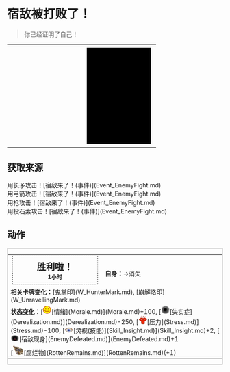 # 宿敌被打败了！  
> 你已经证明了自己！  
  
<table class="table table-bordered" data-toggle="table"  data-show-header="false"><thead style="display:none"><tr ><th  style="width:50%;text-align:left;vertical-align:top;"  data-sortable="true"  >title</th><th  style="width:50%;text-align:left;vertical-align:top;"  ></th></tr></thead><tr ><td  style="width:50%;text-align:left;vertical-align:top;"  ></td><td  style="width:50%;text-align:left;vertical-align:top;"  ><div style="float:right; margin:5px"><div class="gamecard" style="width:150px; height:225px;"><a href="Event_EnemyFightSuccess.md" style="color:black"><img decoding="async" src="../wiki/Sprite/Darkness.png" class="cardimage" style="max-width:150px;max-height:225px;"><span style="font-size: 25px;">宿敌被打败了！</span></a></div></div></td></tr></tbody></table>  
  
## 获取来源  
<div style="display:inline-block"><div class="gamedatalist" style="text-align:left;min-width:200px;min-height:0px;"><div style="display:inline-block"><div style="display:inline-block;vertical-align:middle;">用长矛攻击！</div><div style="display:inline-block;vertical-align:middle;">[宿敌来了！(事件)](Event_EnemyFight.md)</div></div></div><div class="gamedatalist" style="text-align:left;min-width:200px;min-height:0px;"><div style="display:inline-block"><div style="display:inline-block;vertical-align:middle;">用弓箭攻击！</div><div style="display:inline-block;vertical-align:middle;">[宿敌来了！(事件)](Event_EnemyFight.md)</div></div></div><div class="gamedatalist" style="text-align:left;min-width:200px;min-height:0px;"><div style="display:inline-block"><div style="display:inline-block;vertical-align:middle;">用枪攻击！</div><div style="display:inline-block;vertical-align:middle;">[宿敌来了！(事件)](Event_EnemyFight.md)</div></div></div><div class="gamedatalist" style="text-align:left;min-width:200px;min-height:0px;"><div style="display:inline-block"><div style="display:inline-block;vertical-align:middle;">用投石索攻击！</div><div style="display:inline-block;vertical-align:middle;">[宿敌来了！(事件)](Event_EnemyFight.md)</div></div></div></div>  
  
## 动作  
<div  style="border:1px solid #BBB"><table><tr><td rowspan="2" style="width:200px;text-align:center;font-size:1.5em;font-weight:bold"><div style="padding:8px;border:1px dashed #333"><div>胜利啦！</div><div style="font-size:0.6em;"><font data-toggle="tooltip" data-placement="top" title="4TP">1小时</font></div></div></td><td></td></tr><tr><td><b>自身：</b>→消失</td></tr><tr><td colspan="2"><b>相关卡牌变化：</b>[鬼掌印](W_HunterMark.md), [崩解烙印](W_UnravellingMark.md)</td></tr><tr><td colspan="2"><b>状态变化：</b>[<div style="width:20px;display:inline-block;text-align:center"><img decoding="async" src="../wiki/Sprite/Content.png" href="a.md" style="max-width:20px;max-height:20px;"></div>[情绪](Morale.md)](Morale.md)+100, [<div style="width:20px;display:inline-block;text-align:center"><img decoding="async" src="../wiki/Sprite/VoidState.png" href="a.md" style="max-width:20px;max-height:20px;"></div>[失实症](Derealization.md)](Derealization.md)-250, [<div style="width:20px;display:inline-block;text-align:center"><img decoding="async" src="../wiki/Sprite/Stress.png" href="a.md" style="max-width:20px;max-height:20px;"></div>[压力](Stress.md)](Stress.md)-100, [<div style="width:20px;display:inline-block;text-align:center"><img decoding="async" src="../wiki/Sprite/MindState.png" href="a.md" style="max-width:20px;max-height:20px;"></div>[灵视(技能)](Skill_Insight.md)](Skill_Insight.md)+2, [<div style="width:20px;display:inline-block;text-align:center"><img decoding="async" src="../wiki/Sprite/HunterProximity.png" href="a.md" style="max-width:20px;max-height:20px;"></div>[宿敌现身](EnemyDefeated.md)](EnemyDefeated.md)+1</td></tr><tr><td colspan="2">[<div style="width:25px;display:inline-block;text-align:center"><img decoding="async" src="../wiki/Sprite/RottenRemains.png" href="a.md" style="max-width:25px;max-height:25px;"></div>[腐烂物](RottenRemains.md)](RottenRemains.md)(+1)</td></tr></table></div>  
  
  


<script>document.title="宿敌被打败了！ - 卡牌生存百科 Card Survival Wiki";</script>